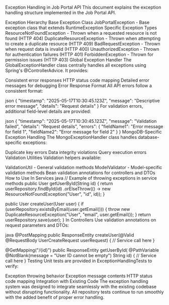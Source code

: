 Exception Handling in Job Portal API
This document explains the exception handling structure implemented in the Job Portal API.

Exception Hierarchy
Base Exception Class
JobPortalException - Base exception class that extends RuntimeException
Specific Exception Types
ResourceNotFoundException - Thrown when a requested resource is not found (HTTP 404)
DuplicateResourceException - Thrown when attempting to create a duplicate resource (HTTP 409)
BadRequestException - Thrown when request data is invalid (HTTP 400)
UnauthorizedException - Thrown for authentication failures (HTTP 401)
ForbiddenException - Thrown for permission issues (HTTP 403)
Global Exception Handler
The GlobalExceptionHandler class centrally handles all exceptions using Spring's @ControllerAdvice. It provides:

Consistent error responses
HTTP status code mapping
Detailed error messages for debugging
Error Response Format
All API errors follow a consistent format:

json
{
"timestamp": "2025-05-17T10:30:45.123Z",
"message": "Descriptive error message",
"details": "Request details"
}
For validation errors, additional field-level details are provided:

json
{
"timestamp": "2025-05-17T10:30:45.123Z",
"message": "Validation failed",
"details": "Request details",
"errors": {
"fieldName1": "Error message for field 1",
"fieldName2": "Error message for field 2"
}
}
MongoDB-Specific Exception Handling
The MongoExceptionHandler class handles database-specific exceptions:

Duplicate key errors
Data integrity violations
Query execution errors
Validation Utilities
Validation helpers available:

ValidationUtil - General validation methods
ModelValidator - Model-specific validation methods
Bean validation annotations for controllers and DTOs
How to Use
In Services
java
// Example of throwing exceptions in service methods
public User getUserById(String id) {
return userRepository.findById(id)
.orElseThrow(() -> new ResourceNotFoundException("User", "id", id));
}

public User createUser(User user) {
if (userRepository.existsByEmail(user.getEmail())) {
throw new DuplicateResourceException("User", "email", user.getEmail());
}
return userRepository.save(user);
}
In Controllers
Use validation annotations on request parameters and DTOs:

java
@PostMapping
public ResponseEntity<User> createUser(@Valid @RequestBody UserCreateRequest userRequest) {
// Service call here
}

@GetMapping("/{id}")
public ResponseEntity<User> getUserById(
@PathVariable @NotBlank(message = "User ID cannot be empty") String id) {
// Service call here
}
Testing
Unit tests are provided in ExceptionHandlingTests to verify:

Exception throwing behavior
Exception message contents
HTTP status code mapping
Integration with Existing Code
The exception handling system was designed to integrate seamlessly with the existing codebase without disrupting functionality. All repository tests continue to run smoothly with the added benefit of proper error handling.

